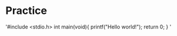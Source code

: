 # Practice
\'#include <stdio.h>
  int main(void){
    printf("Hello world!");
    return 0;
   }
   \'
